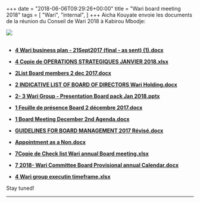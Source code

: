 +++
date = "2018-06-06T09:29:26+00:00"
title = "Wari board meeting 2018"
tags = [
    "Wari",
    "internal",
]
+++
Aicha Kouyate envoie les documents de la réunion du Conseil de Wari 2018 à Kabirou Mbodje:

<!--more-->

<div class="container" style="width:auto">
  <a target="blank" href="https://res.cloudinary.com/vincentstradic/image/upload/v1526121605/j6/j6-1.jpg">
    <img src="https://res.cloudinary.com/vincentstradic/image/upload/f_auto,q_auto/v1526121605/j6/j6-1.jpg" style="max-width:100%">
  </a>
</div>
<br>


- [**4 Wari business plan - 21Sept2017 (final - as sent) (1).docx**](https://res.cloudinary.com/vincentstradic/raw/upload/v1526121595/j6/4_Wari_business_plan_-_21Sept2017_final_-_as_sent_1.docx)

- [**4 Copie de OPERATIONS STRATEGIQUES  JANVIER 2018.xlsx**](https://res.cloudinary.com/vincentstradic/raw/upload/v1526121481/j6/4_Copie_de_OPERATIONS_STRATEGIQUES_JANVIER_2018.xlsx)

- [**2List Board members 2 dec 2017.docx**](https://res.cloudinary.com/vincentstradic/raw/upload/v1526121583/j6/2List_Board_members_2_dec_2017.docx)

- [**2 INDICATIVE LIST OF BOARD OF DIRECTORS Wari Holding.docx**](https://res.cloudinary.com/vincentstradic/raw/upload/v1526121483/j6/2_INDICATIVE_LIST_OF_BOARD_OF_DIRECTORS_Wari_Holding.docx)

- [**2- 3 Wari Group - Presentation Board pack Jan 2018.pptx**](https://res.cloudinary.com/vincentstradic/raw/upload/v1526121602/j6/2-_3_Wari_Group_-_Presentation_Board_pack_Jan_2018.pptx)

- [**1 Feuille de présence Board 2 décembre 2017.docx**](https://res.cloudinary.com/vincentstradic/raw/upload/v1526121574/j6/1_Feuille_de_pr%C3%A9sence_Board_2_d%C3%A9cembre_2017.docx)

- [**1 Board  Meeting December 2nd Agenda.docx**](https://res.cloudinary.com/vincentstradic/raw/upload/v1526121490/j6/1_Board_Meeting_December_2nd_Agenda.docx)

- [**GUIDELINES FOR BOARD MANAGEMENT 2017  Révisé.docx**](https://res.cloudinary.com/vincentstradic/raw/upload/v1526121499/j6/GUIDELINES_FOR_BOARD_MANAGEMENT_2017_R%C3%A9vis%C3%A9.docx)

- [**Appointment as a Non.docx**](https://res.cloudinary.com/vincentstradic/raw/upload/v1526121498/j6/Appointment_as_a_Non.docx)

- [**7Copie de Check list Wari annual Board meeting.xlsx**](https://res.cloudinary.com/vincentstradic/raw/upload/v1526121542/j6/7Copie_de_Check_list_Wari_annual_Board_meeting.xlsx)

- [**7 2018- Wari Committee  Board Provisional annual Calendar.docx**](https://res.cloudinary.com/vincentstradic/raw/upload/v1526121600/j6/7_2018-_Wari_Committee_Board_Provisional_annual_Calendar.docx)

- [**4 Wari group executin timeframe.xlsx**](https://res.cloudinary.com/vincentstradic/raw/upload/v1526121569/j6/4_Wari_group_executin_timeframe.xlsx)


Stay tuned!


<hr>
